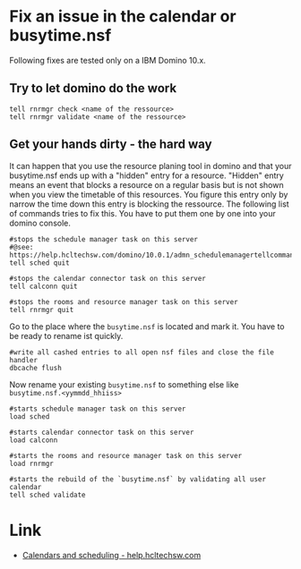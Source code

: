 # Fix an issue in the calendar or busytime.nsf

Following fixes are tested only on a IBM Domino 10.x.

## Try to let domino do the work

```
tell rnrmgr check <name of the ressource>
tell rnrmgr validate <name of the ressource>
```

## Get your hands dirty - the hard way

It can happen that you use the resource planing tool in domino and that your busytime.nsf ends up with a "hidden" entry for a resource.
"Hidden" entry means an event that blocks a resource on a regular basis but is not shown when you view the timetable of this resources.
You figure this entry only by narrow the time down this entry is blocking the ressource.
The following list of commands tries to fix this. You have to put them one by one into your domino console.

```
#stops the schedule manager task on this server
#@see: https://help.hcltechsw.com/domino/10.0.1/admn_schedulemanagertellcommands_r.html
tell sched quit

#stops the calendar connector task on this server
tell calconn quit

#stops the rooms and resource manager task on this server
tell rnrmgr quit
```
Go to the place where the `busytime.nsf` is located and mark it. You have to be ready to rename ist quickly.

```
#write all cashed entries to all open nsf files and close the file handler
dbcache flush
```

Now rename your existing `busytime.nsf` to something else like `busytime.nsf.<yymmdd_hhiiss>`

```
#starts schedule manager task on this server
load sched

#starts calendar connector task on this server
load calconn

#starts the rooms and resource manager task on this server
load rnrmgr

#starts the rebuild of the `busytime.nsf` by validating all user calendar
tell sched validate
```

# Link

* [Calendars and scheduling - help.hcltechsw.com](https://help.hcltechsw.com/domino/10.0.1/conf_calendarsandscheduling_r.html?hl=calconn)
